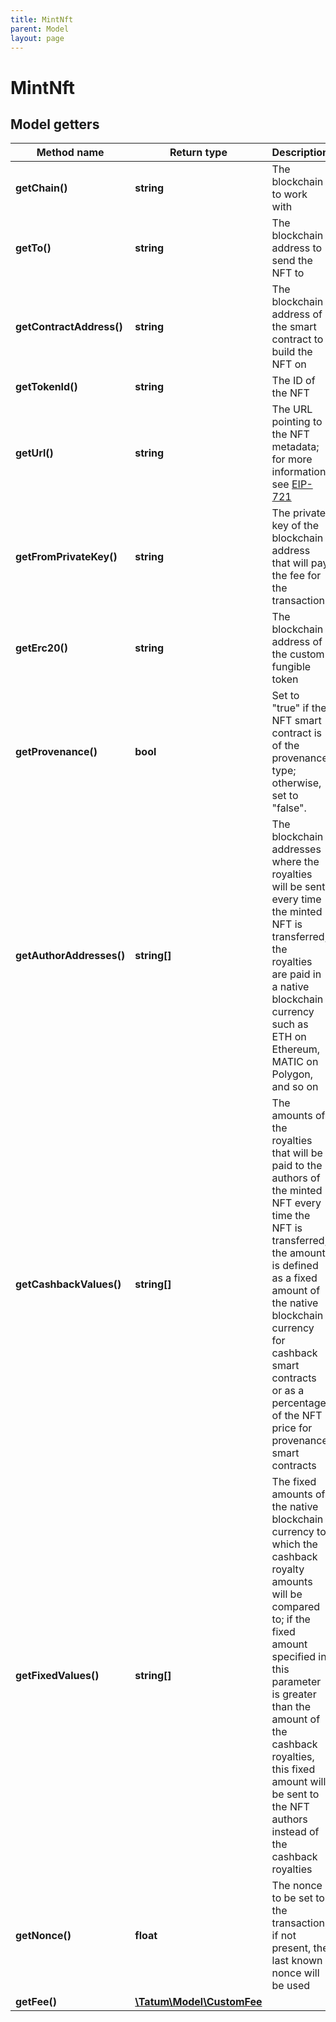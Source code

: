 ```yaml
---
title: MintNft
parent: Model
layout: page
---
```


# MintNft

## Model getters

Method name | Return type | Description | Notes
------------ | ------------- | ------------- | -------------
**getChain()** | **string** | The blockchain to work with | ex.: `ETH`
**getTo()** | **string** | The blockchain address to send the NFT to | ex.: `0x687422eEA2cB73B5d3e242bA5456b782919AFc85`
**getContractAddress()** | **string** | The blockchain address of the smart contract to build the NFT on | ex.: `0x687422eEA2cB73B5d3e242bA5456b782919AFc85`
**getTokenId()** | **string** | The ID of the NFT | ex.: `123`
**getUrl()** | **string** | The URL pointing to the NFT metadata; for more information, see <a href="https://eips.ethereum.org/EIPS/eip-721#specification" target="_blank">EIP-721</a> | ex.: `https://my_token_data.com`
**getFromPrivateKey()** | **string** | The private key of the blockchain address that will pay the fee for the transaction | ex.: `0x05e150c73f1920ec14caa1e0b6aa09940899678051a78542840c2668ce5080c2`
**getErc20()** | **string** | The blockchain address of the custom fungible token | ex.: `0x687422eEA2cB73B5d3e242bA5456b782919AFc85` [optional]
**getProvenance()** | **bool** | Set to "true" if the NFT smart contract is of the provenance type; otherwise, set to "false". | ex.: `true` [optional]
**getAuthorAddresses()** | **string[]** | The blockchain addresses where the royalties will be sent every time the minted NFT is transferred; the royalties are paid in a native blockchain currency such as ETH on Ethereum, MATIC on Polygon, and so on | ex.: `null` [optional]
**getCashbackValues()** | **string[]** | The amounts of the royalties that will be paid to the authors of the minted NFT every time the NFT is transferred; the amount is defined as a fixed amount of the native blockchain currency for cashback smart contracts or as a percentage of the NFT price for provenance smart contracts | ex.: `null` [optional]
**getFixedValues()** | **string[]** | The fixed amounts of the native blockchain currency to which the cashback royalty amounts will be compared to; if the fixed amount specified in this parameter is greater than the amount of the cashback royalties, this fixed amount will be sent to the NFT authors instead of the cashback royalties | ex.: `null` [optional]
**getNonce()** | **float** | The nonce to be set to the transaction; if not present, the last known nonce will be used | ex.: `null` [optional]
**getFee()** | [**\Tatum\Model\CustomFee**](../CustomFee) |  | ex.: `null` [optional]

